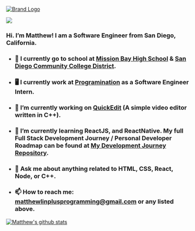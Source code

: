 [![Brand Logo](https://services.matthewlin.dev/github.png)](https://matthewlin.dev)

![](https://komarev.com/ghpvc/?username=matthew-plusprogramming)

### Hi. I’m Matthew! I am a Software Engineer from San Diego, California.

- ### 🏫 I currently go to school at [Mission Bay High School](https://www.sandiegounified.org/schools/mission-bay) & [San Diego Community College District](https://www.sdccd.edu/).
- ### 🖥 I currently work at [Programination](https://www.programination.com/) as a Software Engineer Intern.
- ### 🔭 I’m currently working on [QuickEdit](https://github.com/matthew-plusprogramming/QuickEdit) (A simple video editor written in C++).
- ### 🌱 I’m currently learning ReactJS, and ReactNative. My full Full Stack Development Journey / Personal Developer Roadmap can be found at [My Development Journey Repository](https://github.com/matthew-plusprogramming/FullStackDevelopmentJourney).
- ### 💬 Ask me about anything related to HTML, CSS, React, Node, or C++.
- ### 📫 How to reach me: matthewlinplusprogramming@gmail.com or any listed above.

[![Matthew's github stats](https://github-readme-stats.vercel.app/api?username=matthew-plusprogramming&hide=stars&count_private=true&show_icons=true)](https://github.com/anuraghazra/github-readme-stats)

<!--
**matthew-plusprogramming/matthew-plusprogramming** is a ✨ _special_ ✨ repository because its `README.md` (this file) appears on your GitHub profile.

Here are some ideas to get you started:

- 🔭 I’m currently working on ...
- 🌱 I’m currently learning ...
- 👯 I’m looking to collaborate on ...
- 🤔 I’m looking for help with ...
- 💬 Ask me about ...
- 📫 How to reach me: ...
- 😄 Pronouns: ...
- ⚡ Fun fact: ...
-->
